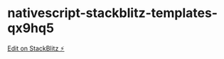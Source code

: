 # nativescript-stackblitz-templates-qx9hq5

[Edit on StackBlitz ⚡️](https://stackblitz.com/edit/nativescript-stackblitz-templates-qx9hq5)